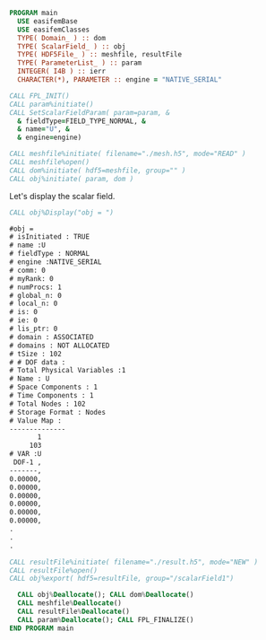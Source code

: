 <!-- markdownlint-disable MD041 MD013 MD033 MD012 -->

```fortran
PROGRAM main
  USE easifemBase
  USE easifemClasses
  TYPE( Domain_ ) :: dom
  TYPE( ScalarField_ ) :: obj
  TYPE( HDF5File_ ) :: meshfile, resultFile
  TYPE( ParameterList_ ) :: param
  INTEGER( I4B ) :: ierr
  CHARACTER(*), PARAMETER :: engine = "NATIVE_SERIAL"
```

```fortran title="setScalarFieldParam"
CALL FPL_INIT()
CALL param%initiate()
CALL SetScalarFieldParam( param=param, &
  & fieldType=FIELD_TYPE_NORMAL, &
  & name="U", &
  & engine=engine)
```

```fortran title="Initiate"
CALL meshfile%initiate( filename="./mesh.h5", mode="READ" )
CALL meshfile%open()
CALL dom%initiate( hdf5=meshfile, group="" )
CALL obj%initiate( param, dom )
```

Let's display the scalar field.

```fortran
CALL obj%Display("obj = ")
```

```txt title="Results"
#obj =
# isInitiated : TRUE
# name :U
# fieldType : NORMAL
# engine :NATIVE_SERIAL
# comm: 0
# myRank: 0
# numProcs: 1
# global_n: 0
# local_n: 0
# is: 0
# ie: 0
# lis_ptr: 0
# domain : ASSOCIATED
# domains : NOT ALLOCATED
# tSize : 102
# # DOF data :
# Total Physical Variables :1
# Name : U
# Space Components : 1
# Time Components : 1
# Total Nodes : 102
# Storage Format : Nodes
# Value Map : 
--------------
       1      
     103      
# VAR :U
 DOF-1 ,   
-------,   
0.00000,   
0.00000,   
0.00000,   
0.00000,   
0.00000,   
0.00000,   
.
.
.
```

```fortran title="Export"
CALL resultFile%initiate( filename="./result.h5", mode="NEW" )
CALL resultFile%open()
CALL obj%export( hdf5=resultFile, group="/scalarField1")
```

```fortran title="Cleanup"
  CALL obj%Deallocate(); CALL dom%Deallocate()
  CALL meshfile%Deallocate()
  CALL resultFile%Deallocate()
  CALL param%Deallocate(); CALL FPL_FINALIZE()
END PROGRAM main
```
